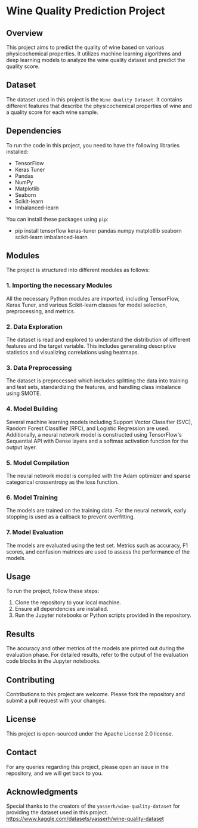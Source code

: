 # Wine Quality Prediction Project
 
## Overview
This project aims to predict the quality of wine based on various physicochemical properties. It utilizes machine learning algorithms and deep learning models to analyze the wine quality dataset and predict the quality score.

## Dataset
The dataset used in this project is the `Wine Quality Dataset`. It contains different features that describe the physicochemical properties of wine and a quality score for each wine sample.

## Dependencies
To run the code in this project, you need to have the following libraries installed:
- TensorFlow
- Keras Tuner
- Pandas
- NumPy
- Matplotlib
- Seaborn
- Scikit-learn
- Imbalanced-learn

You can install these packages using `pip`:
+ pip install tensorflow keras-tuner pandas numpy matplotlib seaborn scikit-learn imbalanced-learn

## Modules
The project is structured into different modules as follows:

### 1. Importing the necessary Modules
All the necessary Python modules are imported, including TensorFlow, Keras Tuner, and various Scikit-learn classes for model selection, preprocessing, and metrics.

### 2. Data Exploration
The dataset is read and explored to understand the distribution of different features and the target variable. This includes generating descriptive statistics and visualizing correlations using heatmaps.

### 3. Data Preprocessing
The dataset is preprocessed which includes splitting the data into training and test sets, standardizing the features, and handling class imbalance using SMOTE.

### 4. Model Building
Several machine learning models including Support Vector Classifier (SVC), Random Forest Classifier (RFC), and Logistic Regression are used. Additionally, a neural network model is constructed using TensorFlow's Sequential API with Dense layers and a softmax activation function for the output layer.

### 5. Model Compilation
The neural network model is compiled with the Adam optimizer and sparse categorical crossentropy as the loss function.

### 6. Model Training
The models are trained on the training data. For the neural network, early stopping is used as a callback to prevent overfitting.

### 7. Model Evaluation
The models are evaluated using the test set. Metrics such as accuracy, F1 scores, and confusion matrices are used to assess the performance of the models.

## Usage
To run the project, follow these steps:

1. Clone the repository to your local machine.
2. Ensure all dependencies are installed.
3. Run the Jupyter notebooks or Python scripts provided in the repository.

## Results
The accuracy and other metrics of the models are printed out during the evaluation phase. For detailed results, refer to the output of the evaluation code blocks in the Jupyter notebooks.

## Contributing
Contributions to this project are welcome. Please fork the repository and submit a pull request with your changes.

## License
This project is open-sourced under the Apache License 2.0 license.

## Contact
For any queries regarding this project, please open an issue in the repository, and we will get back to you.

## Acknowledgments
Special thanks to the creators of the `yasserh/wine-quality-dataset` for providing the dataset used in this project.
https://www.kaggle.com/datasets/yasserh/wine-quality-dataset


